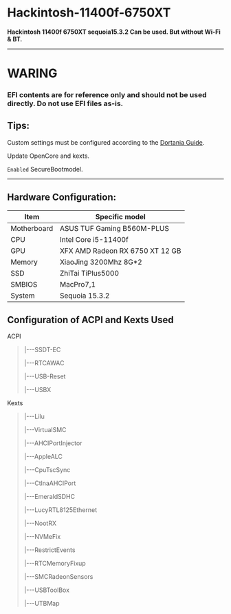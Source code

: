 # Hackintosh-11400f-6750XT

<b> Hackintosh 11400f 6750XT sequoia15.3.2 Can be used. But without Wi-Fi & BT. </b> </p>

<hr>

# WARING
### EFI contents are for reference only and should not be used directly. Do not use EFI files as-is.

## Tips:

Custom settings must be configured according to the [Dortania Guide](https://dortania.github.io/OpenCore-Install-Guide/). <p>
Update OpenCore and kexts. <p>
<code>Enabled</code> SecureBootmodel. <p>

<hr>

## Hardware Configuration:

|Item|Specific model
|------|---
|Motherboard| ASUS TUF Gaming B560M-PLUS
|CPU| Intel Core i5-11400f
|GPU| XFX AMD Radeon RX 6750 XT 12 GB
|Memory| XiaoJing 3200Mhz 8G*2
|SSD| ZhiTai TiPlus5000
|SMBIOS| MacPro7,1
|System| Sequoia 15.3.2


## Configuration of ACPI and Kexts Used
ACPI </p>

<blockquote>
  
  |---SSDT-EC </p>
  |---RTCAWAC </p>
  |---USB-Reset </p>
  |---USBX </p>
  
</blockquote>
  
Kexts </p>

<blockquote>

  |---Lilu </p>
  |---VirtualSMC </p>
  |---AHCIPortInjector </p>
  |---AppleALC </p>
  |---CpuTscSync </p>
  |---CtlnaAHCIPort </p>
  |---EmeraldSDHC </p>
  |---LucyRTL8125Ethernet </p>
  |---NootRX </p>
  |---NVMeFix </p>
  |---RestrictEvents </p>
  |---RTCMemoryFixup </p>
  |---SMCRadeonSensors </p>
  |---USBToolBox </p>
  |---UTBMap </p>

</blockquote>
